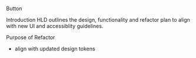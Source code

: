 Button


Introduction
 HLD outlines the design, functionality and refactor plan to align with new UI and accessiblity guidelines.

Purpose of Refactor
 - align with updated design tokens